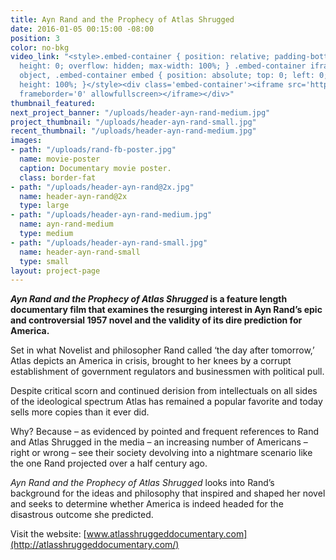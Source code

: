 ```yaml
---
title: Ayn Rand and the Prophecy of Atlas Shrugged
date: 2016-01-05 00:15:00 -08:00
position: 3
color: no-bkg
video_link: "<style>.embed-container { position: relative; padding-bottom: 56.25%;
  height: 0; overflow: hidden; max-width: 100%; } .embed-container iframe, .embed-container
  object, .embed-container embed { position: absolute; top: 0; left: 0; width: 100%;
  height: 100%; }</style><div class='embed-container'><iframe src='https://www.youtube.com/embed/pMnOOV5WtVs'
  frameborder='0' allowfullscreen></iframe></div>"
thumbnail_featured: 
next_project_banner: "/uploads/header-ayn-rand-medium.jpg"
project_thumbnail: "/uploads/header-ayn-rand-small.jpg"
recent_thumbnail: "/uploads/header-ayn-rand-medium.jpg"
images:
- path: "/uploads/rand-fb-poster.jpg"
  name: movie-poster
  caption: Documentary movie poster.
  class: border-fat
- path: "/uploads/header-ayn-rand@2x.jpg"
  name: header-ayn-rand@2x
  type: large
- path: "/uploads/header-ayn-rand-medium.jpg"
  name: ayn-rand-medium
  type: medium
- path: "/uploads/header-ayn-rand-small.jpg"
  name: header-ayn-rand-small
  type: small
layout: project-page
---
```


**_Ayn Rand and the Prophecy of Atlas Shrugged_ is a feature length documentary film that examines the resurging interest in Ayn Rand’s epic and controversial 1957 novel and the validity of its dire prediction for America.**

Set in what Novelist and philosopher Rand called ‘the day after tomorrow,’ Atlas depicts an America in crisis, brought to her knees by a corrupt establishment of government regulators and businessmen with political pull.

Despite critical scorn and continued derision from intellectuals on all sides of the ideological spectrum Atlas has remained a popular favorite and today sells more copies than it ever did.

Why? Because – as evidenced by pointed and frequent references to Rand and Atlas Shrugged in the media – an increasing number of Americans – right or wrong – see their society devolving into a nightmare scenario like the one Rand projected over a half century ago.

_Ayn Rand and the Prophecy of Atlas Shrugged_ looks into Rand’s background for the ideas and philosophy that inspired and shaped her novel and seeks to determine whether America is indeed headed for the disastrous outcome she predicted.

Visit the website: [www.atlasshruggeddocumentary.com](http://atlasshruggeddocumentary.com/)
